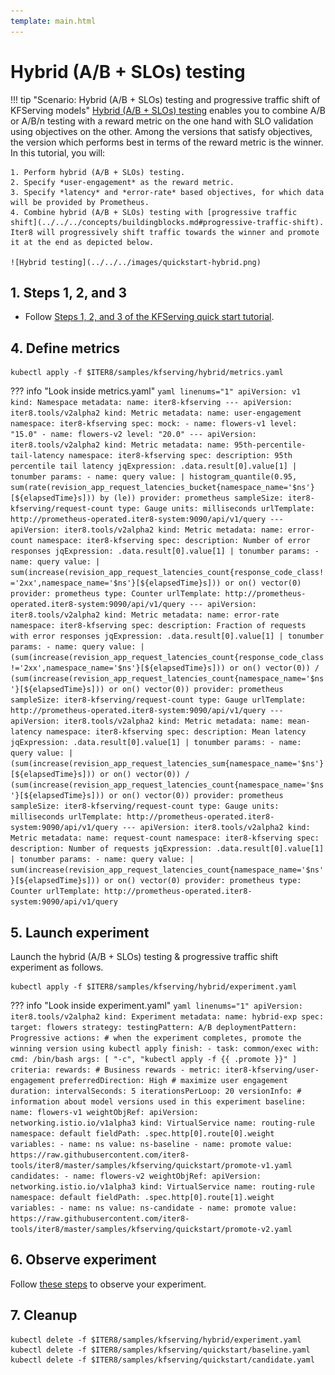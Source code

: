 ```yaml
---
template: main.html
---
```


# Hybrid (A/B + SLOs) testing

!!! tip "Scenario: Hybrid (A/B + SLOs) testing and progressive traffic shift of KFServing models"
    [Hybrid (A/B + SLOs) testing](../../../concepts/buildingblocks.md#hybrid-ab-slos-testing) enables you to combine A/B or A/B/n testing with a reward metric on the one hand with SLO validation using objectives on the other. Among the versions that satisfy objectives, the version which performs best in terms of the reward metric is the winner. In this tutorial, you will:

    1. Perform hybrid (A/B + SLOs) testing.
    2. Specify *user-engagement* as the reward metric.
    3. Specify *latency* and *error-rate* based objectives, for which data will be provided by Prometheus.
    4. Combine hybrid (A/B + SLOs) testing with [progressive traffic shift](../../../concepts/buildingblocks.md#progressive-traffic-shift). Iter8 will progressively shift traffic towards the winner and promote it at the end as depicted below.
    
    ![Hybrid testing](../../../images/quickstart-hybrid.png)

    
## 1. Steps 1, 2, and 3
* Follow [Steps 1, 2, and 3 of the KFServing quick start tutorial](../quick-start.md). 

## 4. Define metrics
```shell
kubectl apply -f $ITER8/samples/kfserving/hybrid/metrics.yaml
```

??? info "Look inside metrics.yaml"
    ```yaml linenums="1"
    apiVersion: v1
    kind: Namespace
    metadata:
      name: iter8-kfserving
    ---
    apiVersion: iter8.tools/v2alpha2
    kind: Metric
    metadata:
      name: user-engagement
      namespace: iter8-kfserving
    spec:
      mock:
      - name: flowers-v1
        level: "15.0"
      - name: flowers-v2
        level: "20.0"
    ---
    apiVersion: iter8.tools/v2alpha2
    kind: Metric
    metadata:
      name: 95th-percentile-tail-latency
      namespace: iter8-kfserving
    spec:
      description: 95th percentile tail latency
      jqExpression: .data.result[0].value[1] | tonumber
      params:
      - name: query
        value: |
          histogram_quantile(0.95, sum(rate(revision_app_request_latencies_bucket{namespace_name='$ns'}[${elapsedTime}s])) by (le))
      provider: prometheus
      sampleSize: iter8-kfserving/request-count
      type: Gauge
      units: milliseconds
      urlTemplate: http://prometheus-operated.iter8-system:9090/api/v1/query
    ---
    apiVersion: iter8.tools/v2alpha2
    kind: Metric
    metadata:
      name: error-count
      namespace: iter8-kfserving
    spec:
      description: Number of error responses
      jqExpression: .data.result[0].value[1] | tonumber
      params:
      - name: query
        value: |
          sum(increase(revision_app_request_latencies_count{response_code_class!='2xx',namespace_name='$ns'}[${elapsedTime}s])) or on() vector(0)
      provider: prometheus
      type: Counter
      urlTemplate: http://prometheus-operated.iter8-system:9090/api/v1/query
    ---
    apiVersion: iter8.tools/v2alpha2
    kind: Metric
    metadata:
      name: error-rate
      namespace: iter8-kfserving
    spec:
      description: Fraction of requests with error responses
      jqExpression: .data.result[0].value[1] | tonumber
      params:
      - name: query
        value: |
          (sum(increase(revision_app_request_latencies_count{response_code_class!='2xx',namespace_name='$ns'}[${elapsedTime}s])) or on() vector(0)) / (sum(increase(revision_app_request_latencies_count{namespace_name='$ns'}[${elapsedTime}s])) or on() vector(0))
      provider: prometheus
      sampleSize: iter8-kfserving/request-count
      type: Gauge
      urlTemplate: http://prometheus-operated.iter8-system:9090/api/v1/query
    ---
    apiVersion: iter8.tools/v2alpha2
    kind: Metric
    metadata:
      name: mean-latency
      namespace: iter8-kfserving
    spec:
      description: Mean latency
      jqExpression: .data.result[0].value[1] | tonumber
      params:
      - name: query
        value: |
          (sum(increase(revision_app_request_latencies_sum{namespace_name='$ns'}[${elapsedTime}s])) or on() vector(0)) / (sum(increase(revision_app_request_latencies_count{namespace_name='$ns'}[${elapsedTime}s])) or on() vector(0))
      provider: prometheus
      sampleSize: iter8-kfserving/request-count
      type: Gauge
      units: milliseconds
      urlTemplate: http://prometheus-operated.iter8-system:9090/api/v1/query
    ---
    apiVersion: iter8.tools/v2alpha2
    kind: Metric
    metadata:
      name: request-count
      namespace: iter8-kfserving
    spec:
      description: Number of requests
      jqExpression: .data.result[0].value[1] | tonumber
      params:
      - name: query
        value: |
          sum(increase(revision_app_request_latencies_count{namespace_name='$ns'}[${elapsedTime}s])) or on() vector(0)
      provider: prometheus
      type: Counter
      urlTemplate: http://prometheus-operated.iter8-system:9090/api/v1/query
    ```

## 5. Launch experiment
Launch the hybrid (A/B + SLOs) testing & progressive traffic shift experiment as follows.

```shell
kubectl apply -f $ITER8/samples/kfserving/hybrid/experiment.yaml
```

??? info "Look inside experiment.yaml"
    ```yaml linenums="1"
    apiVersion: iter8.tools/v2alpha2
    kind: Experiment
    metadata:
      name: hybrid-exp
    spec:
      target: flowers
      strategy:
        testingPattern: A/B
        deploymentPattern: Progressive
        actions:
          # when the experiment completes, promote the winning version using kubectl apply
          finish:
          - task: common/exec
            with:
              cmd: /bin/bash
              args: [ "-c", "kubectl apply -f {{ .promote }}" ]
      criteria:
        rewards: # Business rewards
        - metric: iter8-kfserving/user-engagement
          preferredDirection: High # maximize user engagement
      duration:
        intervalSeconds: 5
        iterationsPerLoop: 20
      versionInfo:
        # information about model versions used in this experiment
        baseline:
          name: flowers-v1
          weightObjRef:
            apiVersion: networking.istio.io/v1alpha3
            kind: VirtualService
            name: routing-rule
            namespace: default
            fieldPath: .spec.http[0].route[0].weight      
          variables:
          - name: ns
            value: ns-baseline
          - name: promote
            value: https://raw.githubusercontent.com/iter8-tools/iter8/master/samples/kfserving/quickstart/promote-v1.yaml
        candidates:
        - name: flowers-v2
          weightObjRef:
            apiVersion: networking.istio.io/v1alpha3
            kind: VirtualService
            name: routing-rule
            namespace: default
            fieldPath: .spec.http[0].route[1].weight      
          variables:
          - name: ns
            value: ns-candidate
          - name: promote
            value: https://raw.githubusercontent.com/iter8-tools/iter8/master/samples/kfserving/quickstart/promote-v2.yaml
    ```

## 6. Observe experiment
Follow [these steps](../../../getting-started/first-experiment.md#3-observe-experiment) to observe your experiment.

## 7. Cleanup
```shell
kubectl delete -f $ITER8/samples/kfserving/hybrid/experiment.yaml
kubectl delete -f $ITER8/samples/kfserving/quickstart/baseline.yaml
kubectl delete -f $ITER8/samples/kfserving/quickstart/candidate.yaml
```

